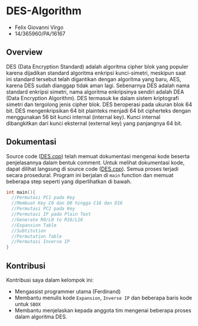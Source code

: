 # DES-Algorithm

* Felix Giovanni Virgo
* 14/365960/PA/16167

## Overview

DES (Data Encryption Standard) adalah algoritma cipher blok yang populer karena dijadikan standard algoritma enkripsi kunci-simetri, meskipun saat ini standard tersebut telah digantikan dengan algoritma yang baru, AES, karena DES sudah dianggap tidak aman lagi. Sebenarnya DES adalah nama standard enkripsi simetri, nama algoritma enkripsinya sendiri adalah DEA (Data Encryption Algorithm). DES termasuk ke dalam sistem kriptografi simetri dan tergolong jenis cipher blok. DES beroperasi pada ukuran blok 64 bit. DES mengenkripsikan 64 bit plainteks menjadi 64 bit cipherteks dengan menggunakan 56 bit kunci internal (internal key). Kunci internal dibangkitkan dari kunci eksternal (external key) yang panjangnya 64 bit.

## Dokumentasi

Source code ([DES.cpp](https://github.com/felixgiov/DES-Algorithm/blob/master/DES.cpp)) telah memuat dokumentasi mengenai kode beserta penjelasannya dalam bentuk comment. Untuk melihat dokumentasi kode, dapat dilihat langsung di source code ([DES.cpp](https://github.com/felixgiov/DES-Algorithm/blob/master/DES.cpp)). Semua proses terjadi secara prosedural. Program ini berjalan di `main` function dan memuat beberapa step seperti yang diperlihatkan di bawah. 

```cpp
int main(){
  //Permutasi PC1 pada Key
  //Membuat Key C0 dan D0 hingga C16 dan D16
  //Permutasi PC2 pada Key
  //Permutasi IP pada Plain Text
  //Generate R0/L0 to R16/L16
  //Expansion Table
  //Subtitution
  //Permutation Table
  //Permutasi Inverse IP
}
```

## Kontribusi

Kontribusi saya dalam kelompok ini:

* Mengassist programmer utama (Ferdinand) 
* Membantu menulis kode `Expansion`, `Inverse IP` dan beberapa baris kode untuk `SBOX`
* Membantu menjelaskan kepada anggota tim mengenai beberapa proses dalam algoritma DES.
